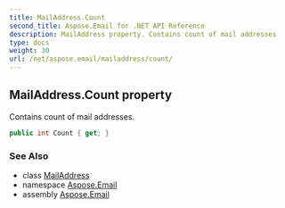 ```yaml
---
title: MailAddress.Count
second_title: Aspose.Email for .NET API Reference
description: MailAddress property. Contains count of mail addresses
type: docs
weight: 30
url: /net/aspose.email/mailaddress/count/
---
```

## MailAddress.Count property

Contains count of mail addresses.

```csharp
public int Count { get; }
```

### See Also

* class [MailAddress](../)
* namespace [Aspose.Email](../../mailaddress/)
* assembly [Aspose.Email](../../../)


